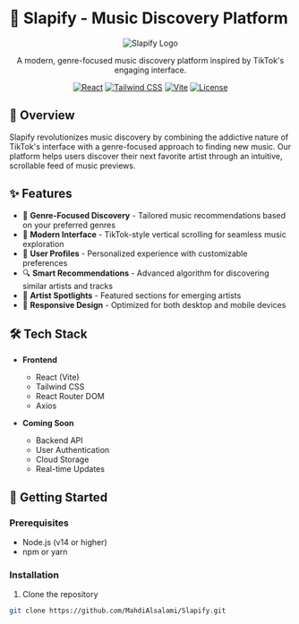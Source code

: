 # 🎵 Slapify - Music Discovery Platform

<div align="center">

![Slapify Logo](public/logo.png)

A modern, genre-focused music discovery platform inspired by TikTok's engaging interface.

[![React](https://img.shields.io/badge/React-18.2.0-blue.svg)](https://reactjs.org/)
[![Tailwind CSS](https://img.shields.io/badge/Tailwind_CSS-3.3.0-38B2AC.svg)](https://tailwindcss.com/)
[![Vite](https://img.shields.io/badge/Vite-5.0-646CFF.svg)](https://vitejs.dev/)
[![License](https://img.shields.io/badge/License-MIT-green.svg)](LICENSE)

</div>

## 🚀 Overview

Slapify revolutionizes music discovery by combining the addictive nature of TikTok's interface with a genre-focused approach to finding new music. Our platform helps users discover their next favorite artist through an intuitive, scrollable feed of music previews.

## ✨ Features

- 🎯 **Genre-Focused Discovery** - Tailored music recommendations based on your preferred genres
- 📱 **Modern Interface** - TikTok-style vertical scrolling for seamless music exploration
- 👤 **User Profiles** - Personalized experience with customizable preferences
- 🔍 **Smart Recommendations** - Advanced algorithm for discovering similar artists and tracks
- 🎨 **Artist Spotlights** - Featured sections for emerging artists
- 📱 **Responsive Design** - Optimized for both desktop and mobile devices

## 🛠️ Tech Stack

- **Frontend**
  - React (Vite)
  - Tailwind CSS
  - React Router DOM
  - Axios

- **Coming Soon**
  - Backend API
  - User Authentication
  - Cloud Storage
  - Real-time Updates

## 🌟 Getting Started

### Prerequisites

- Node.js (v14 or higher)
- npm or yarn

### Installation

1. Clone the repository
```bash
git clone https://github.com/MahdiAlsalami/Slapify.git
